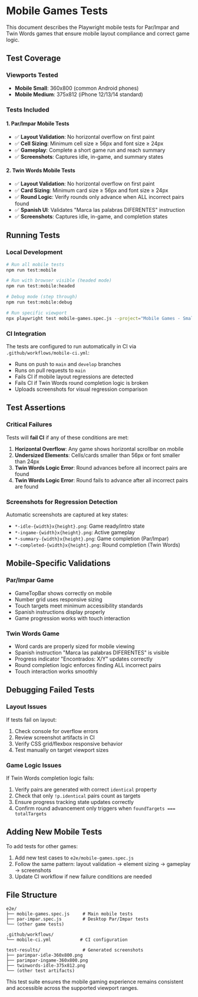 # Mobile Games Tests

This document describes the Playwright mobile tests for Par/Impar and Twin Words games that ensure mobile layout compliance and correct game logic.

## Test Coverage

### Viewports Tested
- **Mobile Small**: 360x800 (common Android phones)
- **Mobile Medium**: 375x812 (iPhone 12/13/14 standard)

### Tests Included

#### 1. Par/Impar Mobile Tests
- ✅ **Layout Validation**: No horizontal overflow on first paint
- ✅ **Cell Sizing**: Minimum cell size ≥ 56px and font size ≥ 24px
- ✅ **Gameplay**: Complete a short game run and reach summary
- ✅ **Screenshots**: Captures idle, in-game, and summary states

#### 2. Twin Words Mobile Tests
- ✅ **Layout Validation**: No horizontal overflow on first paint
- ✅ **Card Sizing**: Minimum card size ≥ 56px and font size ≥ 24px
- ✅ **Round Logic**: Verify rounds only advance when ALL incorrect pairs found
- ✅ **Spanish UI**: Validates "Marca las palabras DIFERENTES" instruction
- ✅ **Screenshots**: Captures idle, in-game, and completion states

## Running Tests

### Local Development
```bash
# Run all mobile tests
npm run test:mobile

# Run with browser visible (headed mode)
npm run test:mobile:headed

# Debug mode (step through)
npm run test:mobile:debug

# Run specific viewport
npx playwright test mobile-games.spec.js --project="Mobile Games - Small"
```

### CI Integration
The tests are configured to run automatically in CI via `.github/workflows/mobile-ci.yml`:

- Runs on push to `main` and `develop` branches
- Runs on pull requests to `main`
- Fails CI if mobile layout regressions are detected
- Fails CI if Twin Words round completion logic is broken
- Uploads screenshots for visual regression comparison

## Test Assertions

### Critical Failures
Tests will **fail CI** if any of these conditions are met:

1. **Horizontal Overflow**: Any game shows horizontal scrollbar on mobile
2. **Undersized Elements**: Cells/cards smaller than 56px or font smaller than 24px
3. **Twin Words Logic Error**: Round advances before all incorrect pairs are found
4. **Twin Words Logic Error**: Round fails to advance after all incorrect pairs are found

### Screenshots for Regression Detection
Automatic screenshots are captured at key states:
- `*-idle-{width}x{height}.png`: Game ready/intro state
- `*-ingame-{width}x{height}.png`: Active gameplay
- `*-summary-{width}x{height}.png`: Game completion (Par/Impar)
- `*-completed-{width}x{height}.png`: Round completion (Twin Words)

## Mobile-Specific Validations

### Par/Impar Game
- GameTopBar shows correctly on mobile
- Number grid uses responsive sizing
- Touch targets meet minimum accessibility standards
- Spanish instructions display properly
- Game progression works with touch interaction

### Twin Words Game  
- Word cards are properly sized for mobile viewing
- Spanish instruction "Marca las palabras DIFERENTES" is visible
- Progress indicator "Encontrados: X/Y" updates correctly
- Round completion logic enforces finding ALL incorrect pairs
- Touch interaction works smoothly

## Debugging Failed Tests

### Layout Issues
If tests fail on layout:
1. Check console for overflow errors
2. Review screenshot artifacts in CI
3. Verify CSS grid/flexbox responsive behavior
4. Test manually on target viewport sizes

### Game Logic Issues
If Twin Words completion logic fails:
1. Verify pairs are generated with correct `identical` property
2. Check that only `!p.identical` pairs count as targets
3. Ensure progress tracking state updates correctly
4. Confirm round advancement only triggers when `foundTargets === totalTargets`

## Adding New Mobile Tests

To add tests for other games:
1. Add new test cases to `e2e/mobile-games.spec.js`
2. Follow the same pattern: layout validation → element sizing → gameplay → screenshots
3. Update CI workflow if new failure conditions are needed

## File Structure
```
e2e/
├── mobile-games.spec.js     # Main mobile tests
├── par-impar.spec.js        # Desktop Par/Impar tests
└── (other game tests)

.github/workflows/
└── mobile-ci.yml           # CI configuration

test-results/                # Generated screenshots
├── parimpar-idle-360x800.png
├── parimpar-ingame-360x800.png
├── twinwords-idle-375x812.png
└── (other test artifacts)
```

This test suite ensures the mobile gaming experience remains consistent and accessible across the supported viewport ranges.
